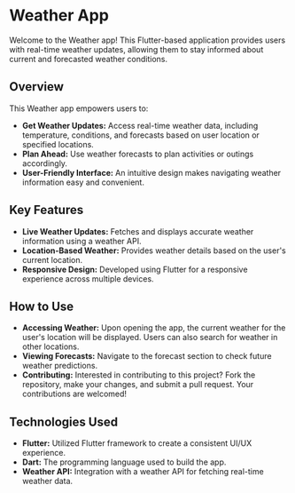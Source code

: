 # Weather App
Welcome to the Weather app! This Flutter-based application provides users with real-time weather updates, allowing them to stay informed about current and forecasted weather conditions.

## Overview
This Weather app empowers users to:

- **Get Weather Updates:** Access real-time weather data, including temperature, conditions, and forecasts based on user location or specified locations.
- **Plan Ahead:** Use weather forecasts to plan activities or outings accordingly.
- **User-Friendly Interface:** An intuitive design makes navigating weather information easy and convenient.

## Key Features
- **Live Weather Updates:** Fetches and displays accurate weather information using a weather API.
- **Location-Based Weather:** Provides weather details based on the user's current location.
- **Responsive Design:** Developed using Flutter for a responsive experience across multiple devices.

## How to Use
- **Accessing Weather:** Upon opening the app, the current weather for the user's location will be displayed. Users can also search for weather in other locations.
- **Viewing Forecasts:** Navigate to the forecast section to check future weather predictions.
- **Contributing:** Interested in contributing to this project? Fork the repository, make your changes, and submit a pull request. Your contributions are welcomed!

## Technologies Used
- **Flutter:** Utilized Flutter framework to create a consistent UI/UX experience.
- **Dart:** The programming language used to build the app.
- **Weather API:** Integration with a weather API for fetching real-time weather data.
